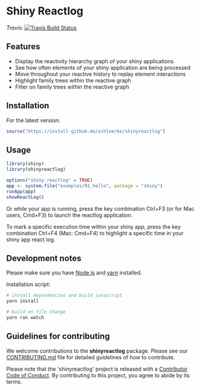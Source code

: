 # Shiny Reactlog

*Travis:* [![Travis Build Status](https://travis-ci.org/schloerke/shinyreactlog.svg?branch=master)](https://travis-ci.org/schloerke/shinyreactlog)

<!-- *AppVeyor:* [![AppVeyor Build Status](https://ci.appveyor.com/api/projects/status/github/rstudio/shiny?branch=master&svg=true)](https://ci.appveyor.com/project/rstudio/shiny) -->

<!-- Shiny is a new package from RStudio that makes it incredibly easy to build interactive web applications with R. -->

<!-- For an introduction and examples, visit the [Shiny Dev Center](http://shiny.rstudio.com/). -->

<!-- If you have general questions about using Shiny, please use the [RStudio Community website](https://community.rstudio.com). For bug reports, please use the [issue tracker](https://github.com/rstudio/shiny/issues). -->

## Features

* Display the reactivity hierarchy graph of your shiny applications
* See how often elements of your shiny application are being processed
* Move throughout your reactive history to replay element interactions
* Highlight family trees within the reactive graph
* Filter on family trees within the reactive graph

## Installation

<!-- To install the stable version from CRAN, simply run the following from an R console:

```r
install.packages("shinyreactlog")
``` -->

For the latest version:

```r
source("https://install-github.me/schloerke/shinyreactlog")
```

## Usage


```r
library(shiny)
library(shinyreactlog)

options("shiny.reactlog" = TRUE)
app <- system.file("examples/01_hello", package = "shiny")
runApp(app)
showReactLog()
```

Or while your app is running, press the key combination Ctrl+F3 (or for Mac users, Cmd+F3) to launch the reactlog application.

To mark a specific execution time within your shiny app, press the key combination Ctrl+F4 (Mac: Cmd+F4) to highlight a specific time in your shiny app react log.

## Development notes

Please make sure you have [Node.js](https://nodejs.org/en/) and [yarn](https://yarnpkg.com/en/docs/install) installed.

Installation script:

```bash
# install dependencies and build javascript
yarn install

# build on file change
yarn run watch
```


## Guidelines for contributing

We welcome contributions to the **shinyreactlog** package. Please see our [CONTRIBUTING.md](CONTRIBUTING.md) file for detailed guidelines of how to contribute.

Please note that the 'shinyreactlog' project is released with a [Contributor Code of Conduct](CODE_OF_CONDUCT.md). By contributing to this project, you agree to abide by its terms.
